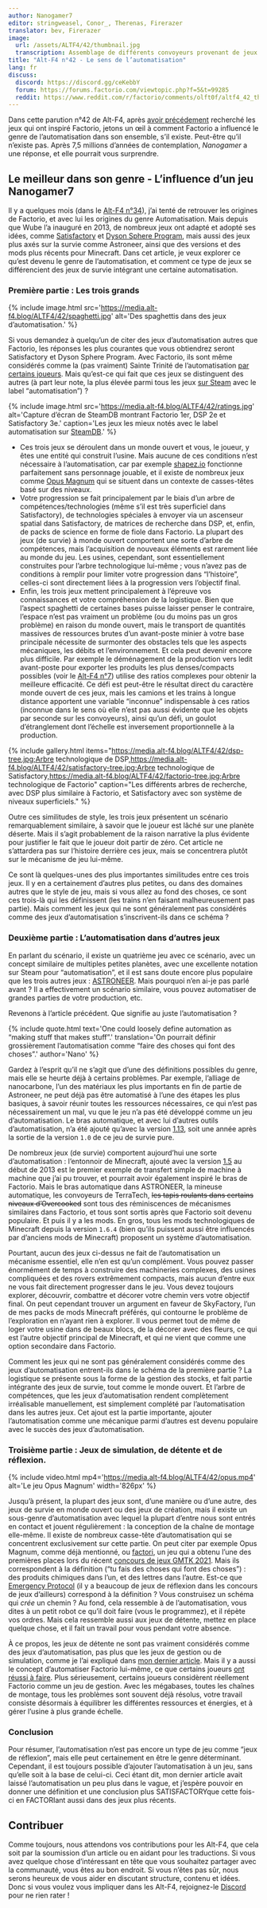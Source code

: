 ```yaml
---
author: Nanogamer7
editor: stringweasel, Conor_, Therenas, Firerazer
translator: bev, Firerazer
image:
  url: /assets/ALTF4/42/thumbnail.jpg
  transcription: Assemblage de différents convoyeurs provenant de jeux différents.
title: "Alt-F4 n°42 - Le sens de l’automatisation"
lang: fr
discuss:
  discord: https://discord.gg/ceKebbY
  forum: https://forums.factorio.com/viewtopic.php?f=5&t=99285
  reddit: https://www.reddit.com/r/factorio/comments/olft0f/altf4_42_the_meaning_of_automation/
---
```


Dans cette parution n°42 de Alt-F4, après [avoir précédement](https://alt-f4.blog/fr/ALTF4-34/) recherché les jeux qui ont inspiré Factorio, jetons un œil à comment Factorio a influencé le genre de l’automatisation dans son ensemble, s’il existe. Peut-être qu’il n’existe pas. Après 7,5 millions d’années de contemplation, *Nanogamer* a une réponse, et elle pourrait vous surprendre.

## Le meilleur dans son genre - L’influence d’un jeu <author>Nanogamer7</author>

Il y a quelques mois (dans le [Alt-F4 n°34](https://alt-f4.blog/fr/ALTF4-34/)), j’ai tenté de retrouver les origines de Factorio, et avec lui les origines du genre Automatisation. Mais depuis que Wube l’a inauguré en 2013, de nombreux jeux ont adapté et adopté ses idées, comme [Satisfactory](https://store.steampowered.com/app/526870/Satisfactory/) et [Dyson Sphere Program](https://store.steampowered.com/app/1366540/Dyson_Sphere_Program/), mais aussi des jeux plus axés sur la survie comme Astroneer, ainsi que des versions et des mods plus récents pour Minecraft. Dans cet article, je veux explorer ce qu’est devenu le genre de l’automatisation, et comment ce type de jeux se différencient des jeux de survie intégrant une certaine automatisation.

### Première partie : Les trois grands

{% include image.html src='https://media.alt-f4.blog/ALTF4/42/spaghetti.jpg' alt='Des spaghettis dans des jeux d’automatisation.' %}

Si vous demandez à quelqu’un de citer des jeux d’automatisation autres que Factorio, les réponses les plus courantes que vous obtiendrez seront Satisfactory et Dyson Sphere Program. Avec Factorio, ils sont même considérés comme la (pas vraiment) Sainte Trinité de l’automatisation [par certains joueurs](https://discord.com/channels/745990677606826005/747187151841788078/836702997357920308). Mais qu’est-ce qui fait que ces jeux se distinguent des autres (à part leur note, la plus élevée parmi tous les jeux [sur Steam](https://steamdb.info/tag/255534/) avec le label “automatisation”) ?

{% include image.html src='https://media.alt-f4.blog/ALTF4/42/ratings.jpg' alt='Capture d’écran de SteamDB montrant Factorio 1er, DSP 2e et Satisfactory 3e.' caption='Les jeux les mieux notés avec le label automatisation sur <a href="https://steamdb.info/">SteamDB</a>.' %}

- Ces trois jeux se déroulent dans un monde ouvert et vous, le joueur, y êtes une entité qui construit l’usine. Mais aucune de ces conditions n’est nécessaire à l’automatisation, car par exemple [shapez.io](https://store.steampowered.com/app/1318690/shapezio/) fonctionne parfaitement sans personnage jouable, et il existe de nombreux jeux comme [Opus Magnum](https://store.steampowered.com/app/558990/Opus_Magnum/) qui se situent dans un contexte de casses-têtes basé sur des niveaux.
- Votre progression se fait principalement par le biais d’un arbre de compétences/technologies (même s’il est très superficiel dans Satisfactory), de technologies spéciales à envoyer via un ascenseur spatial dans Satisfactory, de matrices de recherche dans DSP, et, enfin, de packs de science en forme de fiole dans Factorio. La plupart des jeux (de survie) à monde ouvert comportent une sorte d’arbre de compétences, mais l’acquisition de nouveaux éléments est rarement liée au monde du jeu. Les usines, cependant, sont essentiellement construites pour l’arbre technologique lui-même ; vous n’avez pas de conditions à remplir pour limiter votre progression dans “l’histoire”, celles-ci sont directement liées à la progression vers l’objectif final.
- Enfin, les trois jeux mettent principalement à l’épreuve vos connaissances et votre compréhension de la logistique. Bien que l’aspect spaghetti de certaines bases puisse laisser penser le contraire, l’espace n’est pas vraiment un problème (ou du moins pas un gros problème) en raison du monde ouvert, mais le transport de quantités massives de ressources brutes d’un avant-poste minier à votre base principale nécessite de surmonter des obstacles tels que les aspects mécaniques, les débits et l’environnement. Et cela peut devenir encore plus difficile. Par exemple le déménagement de la production vers ledit avant-poste pour exporter les produits les plus denses/compacts possibles (voir le [Alt-F4 n°7](https://alt-f4.blog/fr/ALTF4-7/#r%C3%A9flexion-sur-la-m%C3%A9gabase-lonewolf)) utilise des ratios complexes pour obtenir la meilleure efficacité. Ce défi est peut-être le résultat direct du caractère monde ouvert de ces jeux, mais les camions et les trains à longue distance apportent une variable “inconnue” indispensable à ces ratios (inconnue dans le sens où elle n’est pas aussi évidente que les objets par seconde sur les convoyeurs), ainsi qu’un défi, un goulot d’étranglement dont l’échelle est inversement proportionnelle à la production.

{% include gallery.html items="https://media.alt-f4.blog/ALTF4/42/dsp-tree.jpg;Arbre technologique de DSP,https://media.alt-f4.blog/ALTF4/42/satisfactory-tree.jpg;Arbre technologique de Satisfactory,https://media.alt-f4.blog/ALTF4/42/factorio-tree.jpg;Arbre technologique de Factorio" caption="Les différents arbres de recherche, avec DSP plus similaire à Factorio, et Satisfactory avec son système de niveaux superficiels." %}

Outre ces similitudes de style, les trois jeux présentent un scénario remarquablement similaire, à savoir que le joueur est lâché sur une planète déserte. Mais il s’agit probablement de la raison narrative la plus évidente pour justifier le fait que le joueur doit partir de zéro. Cet article ne s’attardera pas sur l’histoire derrière ces jeux, mais se concentrera plutôt sur le mécanisme de jeu lui-même.

Ce sont là quelques-unes des plus importantes similitudes entre ces trois jeux. Il y en a certainement d’autres plus petites, ou dans des domaines autres que le style de jeu, mais si vous allez au fond des choses, ce sont ces trois-là qui les définissent (les trains n’en faisant malheureusement pas partie). Mais comment les jeux qui ne sont généralement pas considérés comme des jeux d’automatisation s’inscrivent-ils dans ce schéma ?

### Deuxième partie : L’automatisation dans d’autres jeux

En parlant du scénario, il existe un quatrième jeu avec ce scénario, avec un concept similaire de multiples petites planètes, avec une excellente notation sur Steam pour “automatisation”, et il est sans doute encore plus populaire que les trois autres jeux : [ASTRONEER](https://store.steampowered.com/app/361420/ASTRONEER/). Mais pourquoi n’en ai-je pas parlé avant ? Il a effectivement un scénario similaire, vous pouvez automatiser de grandes parties de votre production, etc.

Revenons à l’article précédent. Que signifie au juste l’automatisation ?

{% include quote.html text='One could loosely define automation as “making stuff that makes stuff”.' translation='On pourrait définir grossièrement l’automatisation comme “faire des choses qui font des choses”.' author='Nano' %}

Gardez à l’esprit qu’il ne s’agit que d’une des définitions possibles du genre, mais elle se heurte déjà à certains problèmes. Par exemple, l’alliage de nanocarbone, l’un des matériaux les plus importants en fin de partie de Astroneer, ne peut déjà pas être automatisé à l’une des étapes les plus basiques, à savoir réunir toutes les ressources nécessaires, ce qui n’est pas nécessairement un mal, vu que le jeu n’a pas été développé comme un jeu d’automatisation. Le bras automatique, et avec lui d’autres outils d’automatisation, n’a été ajouté qu’avec la version [1.13](https://astroneer.fandom.com/wiki/Patch_1.13.121), soit une année après la sortie de la version `1.0` de ce jeu de survie pure.

De nombreux jeux (de survie) comportent aujourd’hui une sorte d’automatisation : l’entonnoir de Minecraft, ajouté avec la version [1.5](https://minecraft.fandom.com/wiki/Java_Edition_13w01a) au début de 2013 est le premier exemple de transfert simple de machine à machine que j’ai pu trouver, et pourrait avoir également inspiré le bras de Factorio. Mais le bras automatique dans ASTRONEER, la mineuse automatique, les convoyeurs de TerraTech, ~~les tapis roulants dans certains niveaux d’Overcooked~~ sont tous des réminiscences de mécanismes similaires dans Factorio, et tous sont sortis après que Factorio soit devenu populaire. Et puis il y a les mods. En gros, tous les mods technologiques de Minecraft depuis la version `1.6.4` (bien qu’ils puissent aussi être influencés par d’anciens mods de Minecraft) proposent un système d’automatisation.

Pourtant, aucun des jeux ci-dessus ne fait de l’automatisation un mécanisme essentiel, elle n’en est qu’un complément. Vous pouvez passer énormément de temps à construire des machineries complexes, des usines compliquées et des rovers extrêmement compacts, mais aucun d’entre eux ne vous fait directement progresser dans le jeu. Vous devez toujours explorer, découvrir, combattre et décorer votre chemin vers votre objectif final. On peut cependant trouver un argument en faveur de SkyFactory, l’un de mes packs de mods Minecraft préférés, qui contourne le problème de l’exploration en n’ayant rien à explorer. Il vous permet tout de même de loger votre usine dans de beaux blocs, de la décorer avec des fleurs, ce qui est l’autre objectif principal de Minecraft, et qui ne vient que comme une option secondaire dans Factorio.

Comment les jeux qui ne sont pas généralement considérés comme des jeux d’automatisation entrent-ils dans le schéma de la première partie ? La logistique se présente sous la forme de la gestion des stocks, et fait partie intégrante des jeux de survie, tout comme le monde ouvert. Et l’arbre de compétences, que les jeux d’automatisation rendent complètement irréalisable manuellement, est simplement complété par l’automatisation dans les autres jeux. Cet ajout est la partie importante, ajouter l’automatisation comme une mécanique parmi d’autres est devenu populaire avec le succès des jeux d’automatisation.

### Troisième partie : Jeux de simulation, de détente et de réflexion.

{% include video.html mp4='https://media.alt-f4.blog/ALTF4/42/opus.mp4' alt='Le jeu Opus Magnum' width='826px' %}

Jusqu’à présent, la plupart des jeux sont, d’une manière ou d’une autre, des jeux de survie en monde ouvert ou des jeux de création, mais il existe un sous-genre d’automatisation avec lequel la plupart d’entre nous sont entrés en contact et jouent régulièrement : la conception de la chaîne de montage elle-même. Il existe de nombreux casse-tête d’automatisation qui se concentrent exclusivement sur cette partie. On peut citer par exemple Opus Magnum, comme déjà mentionné, ou [factori](https://stargardengames.itch.io/factori), un jeu qui a obtenu l’une des premières places lors du récent [concours de jeux GMTK 2021](https://itch.io/jam/gmtk-2021/results/top-marks). Mais ils correspondent à la définition (“tu fais des choses qui font des choses”) : des produits chimiques dans l’un, et des lettres dans l’autre. Est-ce que [Emergency Protocol](https://haruzter.itch.io/emergency-protocol) (il y a beaucoup de jeux de réflexion dans les concours de jeux d’ailleurs) correspond à la définition ? Vous construisez un schéma qui *crée* un chemin ? Au fond, cela ressemble à de l’automatisation, vous dites à un petit robot ce qu’il doit faire (vous le programmez), et il répète vos ordres. Mais cela ressemble aussi aux jeux de détente, mettez en place quelque chose, et il fait un travail pour vous pendant votre absence.

À ce propos, les jeux de détente ne sont pas vraiment considérés comme des jeux d’automatisation, pas plus que les jeux de gestion ou de simulation, comme je l’ai expliqué dans [mon dernier article](https://alt-f4.blog/fr/ALTF4-34/#d%C3%A9finition-de-lautomatisation). Mais il y a aussi le concept d’automatiser Factorio lui-même, ce que certains joueurs [ont réussi à faire](https://alt-f4.blog/fr/ALTF4-39/#josef-lusine-qui-se-d%C3%A9veloppe-automatiquement-et-de-mani%C3%A8re-organique-drogiwan-cannobi). Plus sérieusement, certains joueurs considèrent réellement Factorio comme un jeu de gestion. Avec les mégabases, toutes les chaînes de montage, tous les problèmes sont souvent déjà résolus, votre travail consiste désormais à équilibrer les différentes ressources et énergies, et à gérer l’usine à plus grande échelle.

### Conclusion

Pour résumer, l’automatisation n’est pas encore un type de jeu comme “jeux de réflexion”, mais elle peut certainement en être le genre déterminant. Cependant, il est toujours possible d’ajouter l’automatisation à un jeu, sans qu’elle soit à la base de celui-ci. Ceci étant dit, mon dernier article avait laissé l’automatisation un peu plus dans le vague, et j’espère pouvoir en donner une définition et une conclusion plus SATISFACTORYque cette fois-ci en FACTORIant aussi dans des jeux plus récents.

## Contribuer

Comme toujours, nous attendons vos contributions pour les Alt-F4, que cela soit par la soumission d’un article ou en aidant pour les traductions. Si vous avez quelque chose d’intéressant en tête que vous souhaitez partager avec la communauté, vous êtes au bon endroit. Si vous n’êtes pas sûr, nous serons heureux de vous aider en discutant structure, contenu et idées. Donc si vous voulez vous impliquer dans les Alt-F4, rejoignez-le [Discord](https://discord.gg/nxnCFkb) pour ne rien rater !
